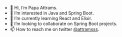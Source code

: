 - 👋 Hi, I’m Papa Attrams.
- 👀 I’m interested in Java and Spring Boot.
- 🌱 I’m currently learning React and Elixir.
- 💞️ I’m looking to collaborate on Spring Boot projects.
- 📫 How to reach me on twitter [@attramsss](https://twitter.com/attramsss).

<!---
Attrams/Attrams is a ✨ special ✨ repository because its `README.md` (this file) appears on your GitHub profile.
You can click the Preview link to take a look at your changes.
--->
